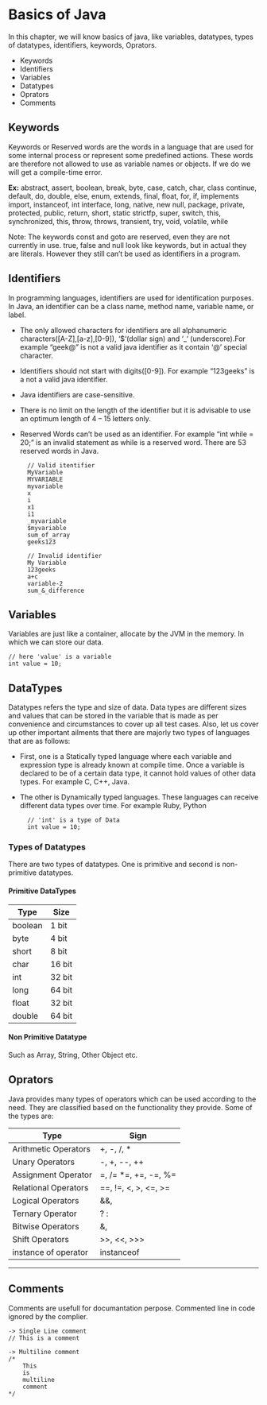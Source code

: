 # Basics of Java

In this chapter, we will know basics of java, like variables, datatypes, types of datatypes, identifiers, keywords, Oprators.

- Keywords
- Identifiers
- Variables
- Datatypes
- Oprators
- Comments

## Keywords

Keywords or Reserved words are the words in a language that are used for some internal process or represent some predefined actions. These words are therefore not allowed to use as variable names or objects. If we do we will get a compile-time error.

__Ex:__
    abstract, assert, boolean, break, byte, case, catch, char, class continue, default, do, double, else, enum, extends, final, float, for, if, implements import, instanceof, int interface, long, native, new null, package, private, protected, public, return, short, static strictfp, super, switch, this, synchronized, this, throw, throws, transient, try, void, volatile, while

Note: The keywords const and goto are reserved, even they are not currently in use. true, false and null look like keywords, but in actual they are literals. However they still can’t be used as identifiers in a program.

## Identifiers

In programming languages, identifiers are used for identification purposes. In Java, an identifier can be a class name, method name, variable name, or label.

- The only allowed characters for identifiers are all alphanumeric characters([A-Z],[a-z],[0-9]), ‘$‘(dollar sign) and ‘_‘ (underscore).For example “geek@” is not a valid java identifier as it contain ‘@’ special character.

- Identifiers should not start with digits([0-9]). For example “123geeks” is a not a valid java identifier.

- Java identifiers are case-sensitive.

- There is no limit on the length of the identifier but it is advisable to use an optimum length of 4 – 15 letters only.

- Reserved Words can’t be used as an identifier. For example “int while = 20;” is an invalid statement as while is a reserved word. There are 53 reserved words in Java.

        // Valid itentifier 
        MyVariable
        MYVARIABLE
        myvariable
        x
        i
        x1
        i1
        _myvariable
        $myvariable
        sum_of_array
        geeks123
    
        // Invalid identifier
        My Variable
        123geeks
        a+c
        variable-2
        sum_&_difference

## Variables

Variables are just like a container, allocate by the JVM in the memory. In which we can store our data. 

    // here 'value' is a variable
    int value = 10;


## DataTypes

Datatypes refers the type and size of data. Data types are different sizes and values that can be stored in the variable that is made as per convenience and circumstances to cover up all test cases. Also, let us cover up other important ailments that there are majorly two types of languages that are as follows:

- First, one is a Statically typed language where each variable and expression type is already known at compile time. Once a variable is declared to be of a certain data type, it cannot hold values of other data types. For example C, C++, Java.

- The other is Dynamically typed languages. These languages can receive different data types over time. For example Ruby, Python

        // 'int' is a type of Data
        int value = 10;


### Types of Datatypes

There are two types of datatypes. One is primitive and second is non-primitive datatypes.

#### Primitive DataTypes

| Type      | Size      |
------------|-----------|
| boolean   |   1 bit   |
| byte      |   4 bit   |
| short     |   8 bit   |
| char      |   16 bit  |
| int       |   32 bit  |
| long      |   64 bit  |
| float     |   32 bit  |
| double    |   64 bit  |


#### Non Primitive Datatype

Such as Array, String, Other Object etc.

## Oprators

Java provides many types of operators which can be used according to the need. They are classified based on the functionality they provide. Some of the types are:

| Type                  | Sign                  |
|-----------------------|-----------------------|
| Arithmetic Operators  | +, -, /, *            |
| Unary Operators       | -, +, --, ++          |
| Assignment Operator   | =, /= *=, +=, -=, %=  |
| Relational Operators  | ==, !=, <, >, <=, >=  |
| Logical Operators     | &&, ||, !             |
| Ternary Operator      | ? :                   |
| Bitwise Operators     | &, |, ^, ~            |
| Shift Operators       |  >>, <<, >>>          |
| instance of operator  | instanceof            |
-------------------------------------------------

## Comments

Comments are usefull for documantation perpose. Commented line in code ignored by the complier. 

    -> Single Line comment
    // This is a comment

    -> Multiline comment
    /* 
        This 
        is 
        multiline
        comment
    */    